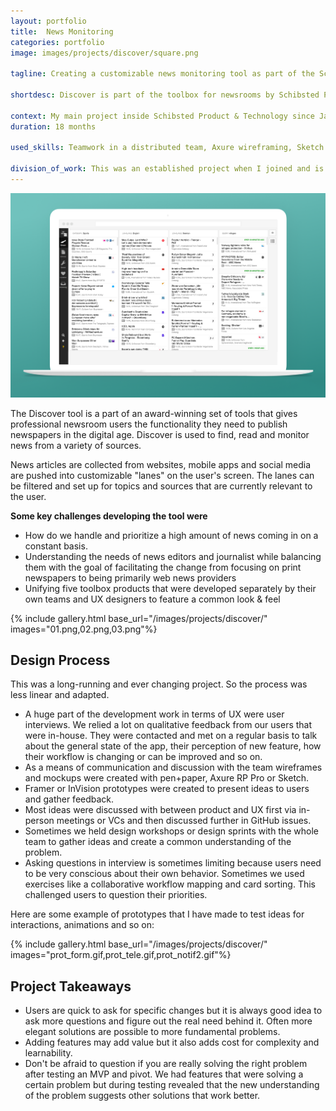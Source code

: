 ```yaml
---
layout: portfolio
title:  News Monitoring
categories: portfolio
image: images/projects/discover/square.png

tagline: Creating a customizable news monitoring tool as part of the Schibsted toolbox for newsroom staff

shortdesc: Discover is part of the toolbox for newsrooms by Schibsted Products & Technology. It is used to monitor, read and publish news from several sources like news wires, public websites, mobile notifications and social media.

context: My main project inside Schibsted Product & Technology since January 2016
duration: 18 months

used_skills: Teamwork in a distributed team, Axure wireframing, Sketch mockups, InVision prototyping, Framer prototyping, user interviews, design workshops

division_of_work: This was an established project when I joined and is in constant development with a team of 4 - 6 engineers, a product manager and me as the UX designer.
---
```



<div class="images">
    <a href="/images/projects/discover/discover_laptop.png" class="float-right"><img src="/images/projects/discover/discover_laptop.png"></a>
</div>

The Discover tool is a part of an award-winning set of tools that gives professional newsroom users the functionality they need to publish newspapers in the digital age. Discover is used to find, read and monitor news from a variety of sources.

News articles are collected from websites, mobile apps and social media are pushed into customizable "lanes" on the user's screen. The lanes can be filtered and set up for topics and sources that are currently relevant to the user.

**Some key challenges developing the tool were**

- How do we handle and prioritize a high amount of news coming in on a constant basis.
- Understanding the needs of news editors and journalist while balancing them with the goal of facilitating the change from focusing on print newspapers to being primarily web news providers
- Unifying five toolbox products that were developed separately by their own teams and UX designers to feature a common look & feel

{% include gallery.html base_url="/images/projects/discover/"
                        images="01.png,02.png,03.png"%}

## Design Process

This was a long-running and ever changing project. So the process was less linear and adapted.

-  A huge part of the development work in terms of UX were user interviews. We relied a lot on qualitative feedback from our users that were in-house. They were contacted and met on a regular basis to talk about the general state of the app, their perception of new feature, how their workflow is changing or can be improved and so on.
- As a means of communication and discussion with the team wireframes and mockups were created with pen+paper, Axure RP Pro or Sketch.
- Framer or InVision prototypes were created to present ideas to users and gather feedback.
- Most ideas were discussed with between product and UX first via in-person meetings or VCs and then discussed further in GitHub issues.
- Sometimes we held design workshops or design sprints with the whole team to gather ideas and create a common understanding of the problem.
- Asking questions in interview is sometimes limiting because users need to be very conscious about their own behavior. Sometimes we used exercises like a collaborative workflow mapping and card sorting. This challenged users to question their priorities.

Here are some example of prototypes that I have made to test ideas for interactions, animations and so on:

{% include gallery.html base_url="/images/projects/discover/"
                        images="prot_form.gif,prot_tele.gif,prot_notif2.gif"%}

## Project Takeaways

- Users are quick to ask for specific changes but it is always good idea to ask more questions and figure out the real need behind it. Often more elegant solutions are possible to more fundamental problems.
- Adding features may add value but it also adds cost for complexity and learnability.
- Don't be afraid to question if you are really solving the right problem after testing an MVP and pivot. We had features that were solving a certain problem but during testing revealed that the new understanding of the problem suggests other solutions that work better.
